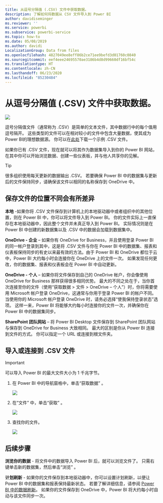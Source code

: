 ```yaml
---
title: 从逗号分隔值 (.CSV) 文件中获取数据。
description: 了解如何将数据从 CSV 文件导入到 Power BI
author: davidiseminger
ms.reviewer: ''
ms.service: powerbi
ms.subservice: powerbi-service
ms.topic: how-to
ms.date: 05/08/2019
ms.author: davidi
LocalizationGroup: Data from files
ms.openlocfilehash: 4827049ee8eff86b2ce71ee9befd3d01760c0840
ms.sourcegitcommit: eef4eee24695570ae3186b4d8d99660df16bf54c
ms.translationtype: HT
ms.contentlocale: zh-CN
ms.lasthandoff: 06/23/2020
ms.locfileid: "85230484"
---
```

# <a name="get-data-from-comma-separated-value-csv-files"></a>从逗号分隔值 (.CSV) 文件中获取数据。
![](media/service-comma-separated-value-files/csv_icon.png)

逗号分隔值文件（通常称为 .CSV）是简单的文本文件，其中数据行中的每个值用逗号隔开。 这些类型的文件可以在相对较小的文件中包含大量数据，使其成为 Power BI的理想数据源。 你可以在[此处](https://go.microsoft.com/fwlink/?LinkID=619356)下载一个示例 .CSV 文件。

如果你已有 .CSV 文件，现在就可以将其作为数据集导入到你的 Power BI 网站，在其中你可以开始浏览数据、创建一些仪表板，并与他人共享你的见解。

>[!TIP]
>很多组织使用每天更新的数据输出 .CSV。 若要确保 Power BI 中的数据集与更新后的文件保持同步，请确保该文件以相同的名称保存到 OneDrive 中。

## <a name="where-your-file-is-saved-makes-a-difference"></a>保存文件的位置不同会有所差异
**本地** -如果你将 .CSV 文件保存到计算机上的本地驱动器中或者组织中的其他位置，则在 Power BI 中，你可以将文件导入到 Power BI。  你的文件实际上一直保存在本地驱动器中，因此整个文件并未真正导入到 Power BI。 实际情况则是在 Power BI 中创建的新数据集以及 .CSV 中的数据会加载到数据集中。

**OneDrive - 企业** – 如果你有 OneDrive for Business，并且使用登录 Power BI 的同一帐户登录到其中，这是将 .CSV 文件与你在 Power BI 中的数据集、报表和仪表板保持同步的有史以来最有效的方法。由于 Power BI 和 OneDrive 都位于云中，Power BI 大约每小时会连接你在 OneDrive 上的文件一次。  如果发现任何更改，你的数据集、报表和仪表板会在 Power BI 中自动更新。

**OneDrive - 个人** – 如果你将文件保存到自己的 OneDrive 帐户，你会像使用 OneDrive for Business 那样获得很多相同优势。 最大的不同之处在于，当你首次连接至你的文件（使用“获取数据 > 文件 > OneDrive – 个人”）时，你将需要使用 Microsoft 帐户登录 OneDrive，这通常与你用于登录 Power BI 的帐户不同。 当使用你的 Microsoft 帐户登录 OneDrive 时，请务必选择“使我保持登录状态”选项。 这样一来，Power BI 将能够大约每小时连接你的文件一次，并确保你在 Power BI 中的数据集同步。

**SharePoint 团队网站** – 将 Power BI Desktop 文件保存到 SharePoint 团队网站与保存到 OneDrive for Business 大致相同。 最大的区别是你从 Power BI 连接到文件的方式。 你可以指定一个 URL 或连接到根文件夹。

## <a name="import-or-connect-to-a-csv-file"></a>导入或连接到 .CSV 文件
>[!IMPORTANT]
>可以导入 Power BI 的最大文件大小为 1 千兆字节。

1. 在 Power BI 中的导航窗格中，单击“获取数据”  。
   
   ![](media/service-comma-separated-value-files/csv_get_data_button.png)
2. 在“文件”  中，单击“获取”  。
   
   ![](media/service-comma-separated-value-files/csv_files_get.png)
3. 查找你的文件。
   
   ![](media/service-comma-separated-value-files/csv_find_your_file.png)

## <a name="next-steps"></a>后续步骤
**浏览你的数据** - 将文件中的数据导入 Power BI 后，就可以浏览文件了。 只需右键单击新的数据集，然后单击“浏览”  。

**计划刷新** - 如果你的文件保存到本地驱动器中，你可以设置计划刷新，以便让 Power BI 中的数据集和报表保持最新状态。 若要了解详细信息，请参阅 [Power BI 中的数据刷新](refresh-data.md)。 如果你的文件保存到 OneDrive 中，Power BI 将大约每小时自动与该文件同步一次。

